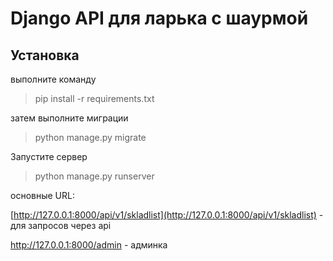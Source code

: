 # Django API для ларька с шаурмой

## Установка

выполните команду

> pip install -r requirements.txt

затем выполните миграции

> python manage.py migrate

Запустите сервер

> python manage.py runserver

основные URL:

[http://127.0.0.1:8000/api/v1/skladlist](http://127.0.0.1:8000/api/v1/skladlist) - для запросов через api

http://127.0.0.1:8000/admin - админка
